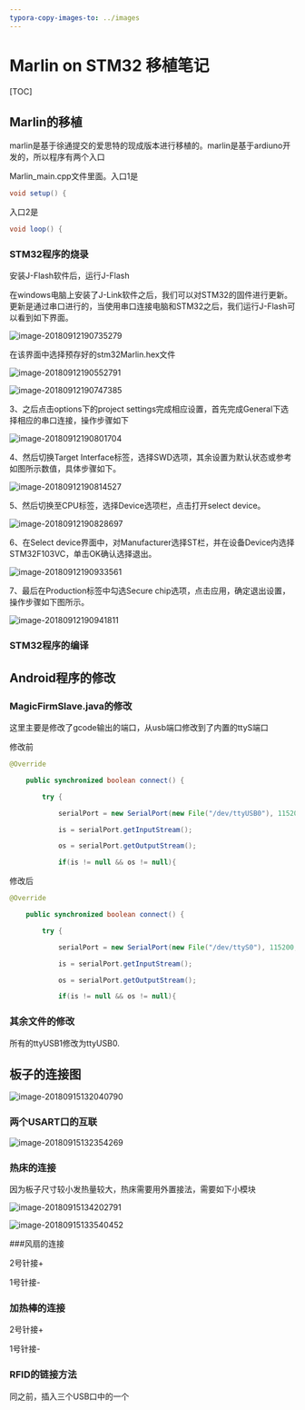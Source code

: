 ```yaml
---
typora-copy-images-to: ../images
---
```


# Marlin on STM32 移植笔记

[TOC]

## Marlin的移植

marlin是基于徐通提交的爱思特的现成版本进行移植的。marlin是基于ardiuno开发的，所以程序有两个入口

Marlin_main.cpp文件里面。入口1是

```java
void setup() {
```

入口2是

```java
void loop() {
```



### STM32程序的烧录

安装J-Flash软件后，运行J-Flash

在windows电脑上安装了J-Link软件之后，我们可以对STM32的固件进行更新。更新是通过串口进行的，当使用串口连接电脑和STM32之后，我们运行J-Flash可以看到如下界面。

![image-20180912190735279](/Users/lei/Documents/workshop/githubleisong03/images/image-20180912190735279.png)

在该界面中选择预存好的stm32Marlin.hex文件

 ![image-20180912190552791](/Users/lei/Documents/workshop/githubleisong03/images/image-20180912190552791.png)

![image-20180912190747385](/Users/lei/Documents/workshop/githubleisong03/images/image-20180912190747385.png)

 

3、之后点击options下的project settings完成相应设置，首先完成General下选择相应的串口连接，操作步骤如下

![image-20180912190801704](/Users/lei/Documents/workshop/githubleisong03/images/image-20180912190801704.png)

4、然后切换Target Interface标签，选择SWD选项，其余设置为默认状态或参考如图所示数值，具体步骤如下。

 ![image-20180912190814527](/Users/lei/Documents/workshop/githubleisong03/images/image-20180912190814527.png)

5、然后切换至CPU标签，选择Device选项栏，点击打开select device。

![image-20180912190828697](/Users/lei/Documents/workshop/githubleisong03/images/image-20180912190828697.png)

6、在Select device界面中，对Manufacturer选择ST栏，并在设备Device内选择STM32F103VC，单击OK确认选择退出。

 ![image-20180912190933561](/Users/lei/Documents/workshop/githubleisong03/images/image-20180912190933561.png)

7、最后在Production标签中勾选Secure chip选项，点击应用，确定退出设置，操作步骤如下图所示。

 ![image-20180912190941811](/Users/lei/Documents/workshop/githubleisong03/images/image-20180912190941811.png)



### STM32程序的编译



## Android程序的修改

### MagicFirmSlave.java的修改

这里主要是修改了gcode输出的端口，从usb端口修改到了内置的ttyS端口

修改前

```java
@Override

    public synchronized boolean connect() {

        try {

            serialPort = new SerialPort(new File("/dev/ttyUSB0"), 115200, 0);

            is = serialPort.getInputStream();

            os = serialPort.getOutputStream();

            if(is != null && os != null){
```

修改后
```java
@Override

    public synchronized boolean connect() {

        try {

            serialPort = new SerialPort(new File("/dev/ttyS0"), 115200, 0);

            is = serialPort.getInputStream();

            os = serialPort.getOutputStream();

            if(is != null && os != null){
```
### 其余文件的修改
所有的ttyUSB1修改为ttyUSB0.

## 板子的连接图

![image-20180915132040790](../images/image-20180915132040790.png)

### 两个USART口的互联

![image-20180915132354269](/Users/lei/Documents/workshop/githubleisong03/images/image-20180915132354269.png)

### 热床的连接

因为板子尺寸较小发热量较大，热床需要用外置接法，需要如下小模块

![image-20180915134202791](/Users/lei/Documents/workshop/githubleisong03/images/image-20180915134202791.png)

![image-20180915133540452](/Users/lei/Documents/workshop/githubleisong03/images/image-20180915133540452.png)

###风扇的连接

2号针接+

1号针接-

### 加热棒的连接

2号针接+

1号针接-

### RFID的链接方法

同之前，插入三个USB口中的一个


